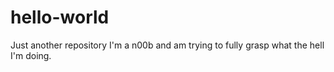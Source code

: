 # hello-world
Just another repository
I'm a n00b and am trying to fully grasp what the hell I'm doing. 
